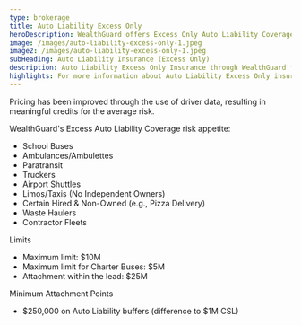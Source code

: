 ```yaml
---
type: brokerage
title: Auto Liability Excess Only
heroDescription: WealthGuard offers Excess Only Auto Liability Coverage. Excess Auto Liability Coverage offers additional coverage beyond a primary policy to provide extended protection for your business.
image: /images/auto-liability-excess-only-1.jpeg
image2: /images/auto-liability-excess-only-1.jpeg
subHeading: Auto Liability Insurance (Excess Only) 
description: Auto Liability Excess Only Insurance through WealthGuard features a broad risk appetite and can accommodate any cargo. Coverage options include Excess Auto Liability, Excess Hired and Non-Owned, and Designated Truckload for specified contracts. 
highlights: For more information about Auto Liability Excess Only insurance coverage options, contact WealthGuard below.
---
```

<!-- Markdown generator - https://jaspervdj.be/lorem-markdownum/ -->

Pricing has been improved through the use of driver data, resulting in meaningful credits for the average risk. 

WealthGuard's Excess Auto Liability Coverage risk appetite:

- School Buses
- Ambulances/Ambulettes
- Paratransit
- Truckers
- Airport Shuttles
- Limos/Taxis (No Independent Owners)
- Certain Hired & Non-Owned (e.g., Pizza Delivery)
- Waste Haulers
- Contractor Fleets

Limits

- Maximum limit: $10M
- Maximum limit for Charter Buses: $5M
- Attachment within the lead: $25M

Minimum Attachment Points

- $250,000 on Auto Liability buffers (difference to $1M CSL)
